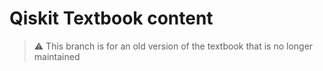 # Qiskit Textbook content

> :warning: This branch is for an old version of the textbook that is no longer
> maintained
